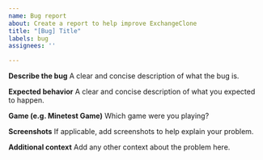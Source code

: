 ```yaml
---
name: Bug report
about: Create a report to help improve ExchangeClone
title: "[Bug] Title"
labels: bug
assignees: ''

---
```


**Describe the bug**
A clear and concise description of what the bug is.

**Expected behavior**
A clear and concise description of what you expected to happen.

**Game (e.g. Minetest Game)**
Which game were you playing?

**Screenshots**
If applicable, add screenshots to help explain your problem.

**Additional context**
Add any other context about the problem here.
